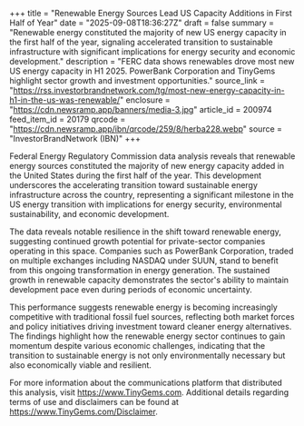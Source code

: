 +++
title = "Renewable Energy Sources Lead US Capacity Additions in First Half of Year"
date = "2025-09-08T18:36:27Z"
draft = false
summary = "Renewable energy constituted the majority of new US energy capacity in the first half of the year, signaling accelerated transition to sustainable infrastructure with significant implications for energy security and economic development."
description = "FERC data shows renewables drove most new US energy capacity in H1 2025. PowerBank Corporation and TinyGems highlight sector growth and investment opportunities."
source_link = "https://rss.investorbrandnetwork.com/tg/most-new-energy-capacity-in-h1-in-the-us-was-renewable/"
enclosure = "https://cdn.newsramp.app/banners/media-3.jpg"
article_id = 200974
feed_item_id = 20179
qrcode = "https://cdn.newsramp.app/ibn/qrcode/259/8/herba228.webp"
source = "InvestorBrandNetwork (IBN)"
+++

<p>Federal Energy Regulatory Commission data analysis reveals that renewable energy sources constituted the majority of new energy capacity added in the United States during the first half of the year. This development underscores the accelerating transition toward sustainable energy infrastructure across the country, representing a significant milestone in the US energy transition with implications for energy security, environmental sustainability, and economic development.</p><p>The data reveals notable resilience in the shift toward renewable energy, suggesting continued growth potential for private-sector companies operating in this space. Companies such as PowerBank Corporation, traded on multiple exchanges including NASDAQ under SUUN, stand to benefit from this ongoing transformation in energy generation. The sustained growth in renewable capacity demonstrates the sector's ability to maintain development pace even during periods of economic uncertainty.</p><p>This performance suggests renewable energy is becoming increasingly competitive with traditional fossil fuel sources, reflecting both market forces and policy initiatives driving investment toward cleaner energy alternatives. The findings highlight how the renewable energy sector continues to gain momentum despite various economic challenges, indicating that the transition to sustainable energy is not only environmentally necessary but also economically viable and resilient.</p><p>For more information about the communications platform that distributed this analysis, visit <a href="https://www.TinyGems.com" rel="nofollow" target="_blank">https://www.TinyGems.com</a>. Additional details regarding terms of use and disclaimers can be found at <a href="https://www.TinyGems.com/Disclaimer" rel="nofollow" target="_blank">https://www.TinyGems.com/Disclaimer</a>.</p>